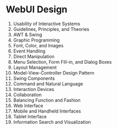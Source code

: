 # WebUI Design
  1. Usability of Interactive Systems
  2. Guidelines, Principles, and Theories
  3. AWT & Swing
  4. Graphic Programming
  5. Font, Color, and Images
  6. Event Handling
  7. Direct Manipulation
  8. Menu Selection, Form Fill-in, and Dialog Boxes
  9. Layout Management
  10. Model-View-Controller Design Pattern
  11. Swing Components
  12. Command and Natural Language
  13. Interaction Devices
  14. Collaboration
  15. Balancing Function and Fashion
  16. Web Interface
  17. Mobile and Handheld Interfaces
  18. Tablet Interface
  19. Information Search and Visualization
